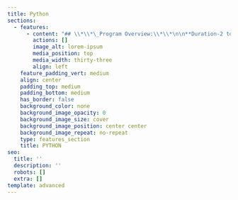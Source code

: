 ```yaml
---
title: Python
sections:
  - features:
      - content: "## \\*\\*\_Program Overview:\\*\\*\n\n**Duration-2 to 3 Months**\n\n**Eligibility Criteria – No Eligibility Criteria.**\n\n**Basic concepts provided by Eduprajna Institute.**\n\n**Lifetime Access to Eduprajna Institute LAB(Syllabus Copies , Recorded\_\_ videos)**\n\n**Lifetime doubt clearness.**\n\n**All IT courses Global Certification Available.**\n\n**Placement Support**\n\n**Resume preparation & Soft skill training 1 week**\n\n**project support.**\n\n### **Syllabus:**\n\n##### Preamble: **&#xD;**\n\n**\r**\n\n**Python**\_is one of the languages that is\nwitnessing incredible growth and popularity year by year. In 2017, Stackoverflow calculated that python would\nbeat all other programming languages by 2020 as it has become the\nfastest-growing programming language in the world.\n\n\n**Why Python is most popular today?**\r\n\nThe python language is so flexible that it gives the developer the chance to try something\nnew. The person who is an expert in python language is not just limited to\nbuild similar kinds of things but can also go on to try to make something\ndifferent than before.\n\nPython doesn’t restrict developers from developing any sort of application. This kind of\nfreedom and flexibility by just learning one language is not available in other\nprogramming languages.\n\n\r\n\nPython has a huge community that provides and fulfills the requirements of the developers. This\nmakes Python one of the most demanded languages. It is a highly reliable and\nefficient language. Python developers are also in demand because\_Python is\nnow a solution in different fields.\r\n\nIntroduction to\nprogramming\r\n\na.Algorithm, flowcharts and\nprogram execution\r\n\nIntroduction to python \r\n\na.Python history and\nversions.\r\n\nInstalling python\r\n\nCreating and executing a\npython script\r\n\nRunning python code on\nIDLE, code editors and IDE Getting help in python\r\n\nPython program\ndocumentation\r\n\nKeywords and Identifiers\nPython Data Types Variables and Operators Expressions and Statements\r\n\nSequence, selection and\niteration in python.\r\n\na.Loops, if, else and\nnested if conditions.\r\n\nInput and output\nstatements in python\r\n\nUnderstanding the concept\nof functions in programming\r\n\na.Example of some built in\nfunctions\r\n\nb.Creating user defined\nfunctions \r\n\nString Manipulation\r\n\na.Accessing strings\r\n\nb.Basic string operations\r\n\nc.String slices\r\n\nd.Functions and methods\n\nCollections in Python\r\n\na.sets\r\n\nb.Tuples\r\n\nc.Lists\r\n\nd.Dictionaries\r\n\nFile handling in Python\r\n\na.Creating files\r\n\nb.Opening and reading files\n\r\n\nc.Closing files.\r\n\nSWOT analysis for\ncreating Python learning road map.\r\n\nMost commonly asked\ninterview questions in python\r\n\nResume preparation and\nmock interviews\r\n\nv\_ Introduction to advance\npython(Course coverage and benefits)\r\n\n\n\n**Advance Python Going beyond basics **\n\nIntroduction to\nfunctions \r\n\nFunction\ndefinition and call \r\n\nParameters and\nArguments \r\n\nReturn statement \r\n\nReturning multiple\nvalues \r\n\nSemantics of\nargument passing \r\n\nMutable arguments \r\n\nDefault arguments \r\n\nPositional and\nkeyword arguments \r\n\nUnpacking\narguments \r\n\nVariable number of\npositional arguments \r\n\nVariable number of\nkeyword arguments \r\n\nKeyword only\narguments \r\n\nOrdering parameters and\narguments \n\nFunction objects \r\n\nFunction\nannotations and Docstrings \r\n\nIntroduction to\nModules \r\n\nFrom statement \r\n\nMultifile python\nprogram \r\n\nNamespaces \r\n\nScopes \r\n\nName resolution \r\n\nGlobal statement \r\n\nNonlocal statement\n\r\n\nIntroduction to\nfiles in python \r\n\nOpening a file,\nclosing a file \r\n\nText and binary\nfiles \r\n\nWith statement \r\n\nRandom access \n\nReading and\nwriting a file \r\n\nCommand-line\narguments \r\n\nPickling \n\n\r\nIntroduction to\npython object-oriented programming \n\nClasses and\nobjects \n\nInitializer method\n\n\nData Hiding \n\nProperty \n\nClass variables \n\nClass methods \n\nStatic methods \n\nMagic methods \n\nInheritance in\npython \n\nMultiple\ninheritance \n\nMRO and super() \n\nPolymorphism \n\nIterables and Iterators \n\nHow for loop and\nother iteration tools works \n\nSingle iteration\nand multiple iteration \n\nCreating own\niterators \n\n\n\rMaking class iterable \r\n\nLazy evaluation \n\nItertools module \r\n\nGenerators \r\n\nGenerator\nexpressions \r\n\nIntroduction to\nDecorators \r\n\nDecorating\nfunctions with parameters in python \r\n\nMultiple\nDecorators \r\n\nWraps decorator\nfrom functools module \r\n\nDecorators with\nparameters \r\n\nDecorating classes\n\r\n\nClass decoration\nin python \r\n\nClass decorators\nwith arguments \r\n\nIntroduction to\nError Handling\_ \r\n\nTypes of errors \r\n\nError Handling in\npython \r\n\n\nDebugging in\npython \r\n\nFunctional\nprogramming introduction \r\n\nPure functions \n\nMap() \r\n\n\nFilter() \r\n\nZip() \r\n\nReduce() \r\n\nLambda()\n\n\r\n**Code Optimization **\_**Data structure and Algorithm**\n\n\n\nData structure and\nalgorithm \n\nMeasuring running\ntime \n\nAsymptotic\nanalysis \n\nBig O notation \n\nTight and loose\nupper bounds \n\nFinding time\ncomplexity \n\nWorst case , Best\ncase and average case analysis \n\nIntroduction to\nlinked list \n\nTraversing and\nsearching a single linked list \n\nDoubly linked list\n\n\nInsertion,\ndeletion and reversing a doubly linked list \n\nCircular linked\nlist \n\n\nSorted linked list\n\n\nIntroduction to\nStack\_ \n\nArray\nimplementation of stack \n\nLinked list\nimplementation of stack \n\nIntroduction to\nQueue \n\nArray\nimplementation of Queue \n\nLinked list\nimplementation of Queue \n\nQueue through\ncircular linked list \n\nDequeue \n\nPriority Queue \n\nBinary tree \n\nArray\nrepresentation of binary tree \n\nLinked list\nrepresentation of binary tree \n\nPreorder , Inorder and Post order\ntraversal \n\nIntroduction to\nBinary search tree \n\nTraversal in\nBinary search tree \n\n\nSearching in\nBinary search tree \n\nIntroduction to\nHeap \n\nInsertion ,\ndeletion and building a heap \n\nSorting Algorithm \n\nSearching\nAlgorithm \n\nHashing \n\n\n\n\n\n\n\n\n\n\n\n\n\n\n\n\n\n\n\n\n\n\n\n\n\n\n\n\n\n\n\n\n\n\n\n\n\n\n\n\n\n\n\n\n\n\n\n\n\n\n\r\n\n\n\n\n\n\n\n\n\n\n\r\n\n\n\n\n\n\n\n\n\n\n\n\n\n\n\n\n\n\n\n\n\n\n\n\n\r\n\n\r\n\n\_\r\n\n\_\r\n\n\_\r\n\n\_\r\n\n\_\r\n\n\r\n\n\n\n\n\n\n\n\r\n\n**\r**\n\n***\n"
        actions: []
        image_alt: lorem-ipsum
        media_position: top
        media_width: thirty-three
        align: left
    feature_padding_vert: medium
    align: center
    padding_top: medium
    padding_bottom: medium
    has_border: false
    background_color: none
    background_image_opacity: 0
    background_image_size: cover
    background_image_position: center center
    background_image_repeat: no-repeat
    type: features_section
    title: PYTHON
seo:
  title: ''
  description: ''
  robots: []
  extra: []
template: advanced
---
```

